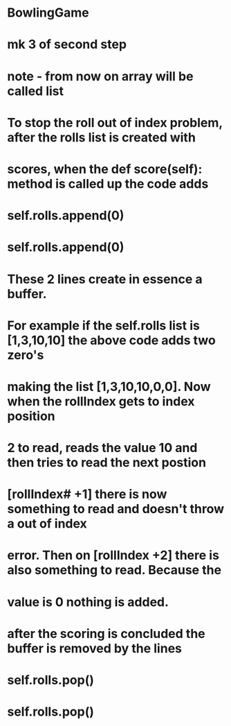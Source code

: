 # BowlingGame
# mk 3 of second step
#
# note - from now on array will be called list
#
# To stop the roll out of index problem, after the rolls list is created with 
# scores, when the     def score(self): method is called up the code adds
#           self.rolls.append(0) 
#           self.rolls.append(0)
#
# These 2 lines create in essence a buffer.  
#
# For example if the self.rolls list is [1,3,10,10] the above code adds two zero's 
# making the list [1,3,10,10,0,0].  Now when the rollIndex gets to index position   
# 2 to read, reads the value 10 and then tries to read the next postion
# [rollIndex# +1] there is now something to read and doesn't throw a out of index 
# error.  Then on [rollIndex +2] there is also something to read.  Because the 
# value is 0 nothing is added.  
# after the scoring is concluded the buffer is removed by the lines
#           self.rolls.pop()
#           self.rolls.pop()
#
#
#